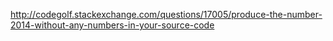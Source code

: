http://codegolf.stackexchange.com/questions/17005/produce-the-number-2014-without-any-numbers-in-your-source-code
